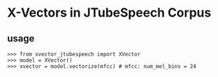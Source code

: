 # X-Vectors in JTubeSpeech Corpus

## usage

```
>>> from xvector_jtubespeech import XVector
>>> model = XVector()
>>> xvector = model.vectorize(mfcc) # mfcc: num_mel_bins = 24
```
